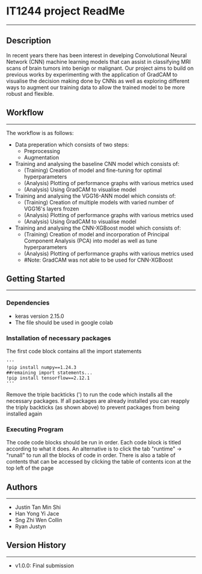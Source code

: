 # IT1244 project ReadMe
___
## Description
In recent years there has been interest in develping Convolutional Neural Network (CNN) machine learning models that can assist in classifying MRI scans of brain tumors into benign or malignant. Our project aims to build on previous works by experimenting with the application of GradCAM to visualise the decision making done by CNNs as well as exploring different ways to augment our training data to allow the trained model to be more robust and flexible.

## Workflow
___
The workflow is as follows:

- Data preperation which consists of two steps:
  - Preprocessing
  - Augmentation
- Training and analysing the baseline CNN model which consists of:
  - (Training) Creation of model and fine-tuning for optimal hyperparameters
  - (Analysis) Plotting of performance graphs with various metrics used
  - (Analysis) Using GradCAM to visualise model
- Training and analysing the VGG16-ANN model which consists of:
  - (Training) Creation of multiple models with varied number of VGG16's layers frozen
  - (Analysis) Plotting of performance graphs with various metrics used
  - (Analysis) Using GradCAM to visualise model
- Training and analysing the CNN-XGBoost model which consists of:
  - (Training) Creation of model and incorporation of Principal Component Analysis (PCA) into model as well as tune hyperparameters
  - (Analysis) Plotting of performance graphs with various metrics used
  - #Note: GradCAM was not able to be used for CNN-XGBoost

## Getting Started
_____

### Dependencies
- keras version 2.15.0
- The file should be used in google colab

### Installation of necessary packages
The first code block contains all the import statements
```
'''
!pip install numpy==1.24.3
##remaining import statements...
!pip install tensorflow==2.12.1
'''
```
Remove the triple backticks (') to run the code which installs all the necessary packages. If all packages are already installed you can reapply the triply backticks (as shown above) to prevent packages from being installed again

### Executing Program

The code code blocks should be run in order. Each code block is titled according to what it does. An alternative is to click the tab "runtime" -> "runall" to run all the blocks of code in order. There is also a table of contents that can be accessed by clicking the table of contents icon at the top left of the page

## Authors
___
- Justin Tan Min Shi 
- Han Yong Yi Jace 
- Sng Zhi Wen Collin
- Ryan Justyn

## Version History
___
- v1.0.0: Final submission

